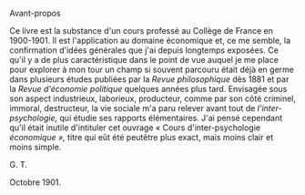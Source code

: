 Avant-propos

Ce livre est la substance d'un cours professé au Collège de France en 1900-1901\. Il est l'application au domaine économique et, ce me semble, la confirmation d'idées générales que j'ai depuis longtemps exposées. Ce qu'il y a de plus caractéristique dans le point de vue auquel je me place pour explorer à mon tour un champ si souvent parcouru était déjà en germe dans plusieurs études publiées par la _Revue philosophique_ dès 1881 et par la _Revue d'économie politique_ quelques années plus tard. Envisagée sous son aspect industrieux, laborieux, producteur, comme par son côté criminel, immoral, destructeur, la vie sociale m'a paru relever avant tout de _l'inter-psychologie,_ qui étudie ses rapports élémentaires. J'ai pensé cependant qu'il était inutile d'intituler cet ouvrage « Cours d'inter-psychologie _économique »,_ titre qui eût été peutêtre plus exact, mais moins clair et moins simple.

G. T.

Octobre 1901.
